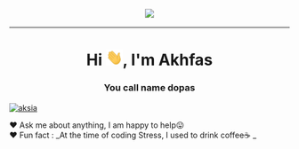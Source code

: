<p align="center">
  <img src="https://github.com/thompsonemerson/thompsonemerson/raw/master/cover-thompson.png" height="200"/>
</p>
<hr>
<h1 align="center">Hi <img src="https://raw.githubusercontent.com/ABSphreak/ABSphreak/master/gifs/Hi.gif" width="30px">, I'm Akhfas</h1>
<h3 align="center">You call name dopas</h3>
<p align="center">

<a href="https://www.linkedin.com/in/dopassss/" target="blank"><img align="center" src="https://cdn.jsdelivr.net/npm/simple-icons@3.0.1/icons/linkedin.svg" alt="aksia" height="30" width="40" /></a>

❤️ Ask me about anything, I am happy to help😛<br>
❤️ Fun fact : _At the time of coding Stress, I used to drink coffee☕️ _<br><br><br><br>
